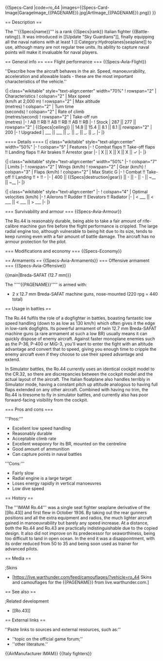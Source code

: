 {{Specs-Card
|code=ro_44
|images={{Specs-Card-Image|GarageImage_{{PAGENAME}}.jpg|ArtImage_{{PAGENAME}}.png}}
}}

== Description ==
<!-- ''In the description, the first part should be about the history of and the creation and combat usage of the aircraft, as well as its key features. In the second part, tell the reader about the aircraft in the game. Insert a screenshot of the vehicle, so that if the novice player does not remember the vehicle by name, he will immediately understand what kind of vehicle the article is talking about.'' -->
The '''{{Specs|name}}''' is a rank {{Specs|rank}} Italian fighter {{Battle-rating}}. It was introduced in [[Update "Sky Guardians"]], finally equipping all the naval nations with at least 1 [[:Category:Hydroplanes|seaplane]] to use, although many are not regular tree units. Its ability to capture naval points will make it invaluable for naval players.

== General info ==
=== Flight performance ===
{{Specs-Avia-Flight}}
<!-- ''Describe how the aircraft behaves in the air. Speed, manoeuvrability, acceleration and allowable loads - these are the most important characteristics of the vehicle.'' -->
''Describe how the aircraft behaves in the air. Speed, manoeuvrability, acceleration and allowable loads - these are the most important characteristics of the vehicle.''

{| class="wikitable" style="text-align:center" width="70%"
! rowspan="2" | Characteristics
! colspan="2" | Max speed<br>(km/h at 2,000 m)
! rowspan="2" | Max altitude<br>(metres)
! colspan="2" | Turn time<br>(seconds)
! colspan="2" | Rate of climb<br>(metres/second)
! rowspan="2" | Take-off run<br>(metres)
|-
! AB !! RB !! AB !! RB !! AB !! RB
|-
! Stock
| 287 || 277 || rowspan="2" | {{Specs|ceiling}} || 14.8 || 15.4 || 8.1 || 8.1 || rowspan="2" | 200
|-
! Upgraded
| ___ || ___ || __._ || __._ || __._ || __._
|-
|}

==== Details ====
{| class="wikitable" style="text-align:center" width="50%"
|-
! colspan="5" | Features
|-
! Combat flaps !! Take-off flaps !! Landing flaps !! Air brakes !! Arrestor gear
|-
| X || X || X || X || ✓     <!-- ✓ -->
|-
|}

{| class="wikitable" style="text-align:center" width="50%"
|-
! colspan="7" | Limits
|-
! rowspan="2" | Wings (km/h)
! rowspan="2" | Gear (km/h)
! colspan="3" | Flaps (km/h)
! colspan="2" | Max Static G
|-
! Combat !! Take-off !! Landing !! + !! -
|-
| 400 <!-- {{Specs|destruction|body}} --> || {{Specs|destruction|gear}} || - || - || - || ~__ || ~__
|-
|}

{| class="wikitable" style="text-align:center"
|-
! colspan="4" | Optimal velocities (km/h)
|-
! Ailerons !! Rudder !! Elevators !! Radiator
|-
| < ___ || < ___ || < ___ || > ___
|-
|}

=== Survivability and armour ===
{{Specs-Avia-Armour}}
<!-- ''Examine the survivability of the aircraft. Note how vulnerable the structure is and how secure the pilot is, whether the fuel tanks are armoured, etc. Describe the armour, if there is any, and also mention the vulnerability of other critical aircraft systems.'' -->
The Ro.44 is reasonably durable, being able to take a fair amount of rife-calibre machine gun fire before the flight performance is crippled. The large radial engine too, although vulnerable to being hit due to its size, tends to keep running even with a fair amount of battle damage. The aircraft has no armour protection for the pilot.

=== Modifications and economy ===
{{Specs-Economy}}

== Armaments ==
{{Specs-Avia-Armaments}}
=== Offensive armament ===
{{Specs-Avia-Offensive}}
<!-- ''Describe the offensive armament of the aircraft, if any. Describe how effective the cannons and machine guns are in a battle, and also what belts or drums are better to use. If there is no offensive weaponry, delete this subsection.'' -->
{{main|Breda-SAFAT (12.7 mm)}}

The '''''{{PAGENAME}}''''' is armed with:

* 2 x 12.7 mm Breda-SAFAT machine guns, nose-mounted (220 rpg = 440 total)

== Usage in battles ==
<!-- ''Describe the tactics of playing in the aircraft, the features of using aircraft in a team and advice on tactics. Refrain from creating a "guide" - do not impose a single point of view, but instead, give the reader food for thought. Examine the most dangerous enemies and give recommendations on fighting them. If necessary, note the specifics of the game in different modes (AB, RB, SB).'' -->
The Ro.44 fulfils the role of a dogfighter in battles, boasting fantastic low speed handling (down to as low as 130 km/h) which often gives it the edge in low-rank dogfights. Its powerful armament of twin 12.7 mm Breda-SAFAT machine guns (a rare armament at such a low BR) usually means it can quickly dispose of enemy aircraft. Against faster monoplane enemies such as the P-36, P-400 or MiG-3, you'll want to enter the fight with an altitude advantage and convert that to speed, giving you enough time to cripple the enemy aircraft even if they choose to use their speed advantage and extend.

In Simulator battles, the Ro.44 currently uses an identical cockpit model to the CR.32, so there are discrepancies between the cockpit model and the actual layout of the aircraft. The Italian floatplane also handles terribly in Simulator mode, having a constant pitch up attitude analogous to having full flaps extended on any other aircraft. Combined with having no trim, the Ro.44 is tiresome to fly in simulator battles, and currently also has poor forward-facing visibility from the cockpit. 

=== Pros and cons ===
<!-- ''Summarise and briefly evaluate the vehicle in terms of its characteristics and combat effectiveness. Mark its pros and cons in the bulleted list. Try not to use more than 6 points for each of the characteristics. Avoid using categorical definitions such as "bad", "good" and the like - use substitutions with softer forms such as "inadequate" and "effective".'' -->
'''Pros:'''

* Excellent low speed handling
* Reasonably durable
* Acceptable climb rate
* Excellent weaponry for its BR, mounted on the centreline
* Good amount of ammunition
* Can capture points in naval battles

'''Cons:'''

* Fairly slow
* Radial engine is a large target
* Loses energy rapidly in vertical manoeuvres
* Low dive speed

== History ==
<!-- ''Describe the history of the creation and combat usage of the aircraft in more detail than in the introduction. If the historical reference turns out to be too long, take it to a separate article, taking a link to the article about the vehicle and adding a block "/History" (example: <nowiki>https://wiki.warthunder.com/(Vehicle-name)/History</nowiki>) and add a link to it here using the <code>main</code> template. Be sure to reference text and sources by using <code><nowiki><ref></ref></nowiki></code>, as well as adding them at the end of the article with <code><nowiki><references /></nowiki></code>. This section may also include the vehicle's dev blog entry (if applicable) and the in-game encyclopedia description (under <code><nowiki>=== In-game description ===</nowiki></code>, also if applicable).'' -->
The '''IMAM Ro.44''' was a single seat fighter seaplane derivative of the [[Ro.43]] and first flew in October 1936. By taking out the rear gunners positions and all the extra equipment and radios, the much lighter aircraft gained in manoeuvrability but barely any speed increase. At a distance, both the Ro.44 and Ro.43 are practically indistinguishable due to the copied design. It also did not improve on its predecessor for seaworthiness, being too difficult to land in open ocean. In the end it was a disappointment, with its order reduced from 50 to 35 and being soon used as trainer for advanced pilots.

== Media ==
<!-- ''Excellent additions to the article would be video guides, screenshots from the game, and photos.'' -->

;Skins
* [https://live.warthunder.com/feed/camouflages/?vehicle=ro_44 Skins and camouflages for the {{PAGENAME}} from live.warthunder.com.]

== See also ==
<!-- ''Links to the articles on the War Thunder Wiki that you think will be useful for the reader, for example:''
* ''reference to the series of the aircraft;''
* ''links to approximate analogues of other nations and research trees.'' -->

;Related development
* [[Ro.43]]

== External links ==
<!-- ''Paste links to sources and external resources, such as:''
* ''topic on the official game forum;''
* ''other literature.'' -->
''Paste links to sources and external resources, such as:''

* ''topic on the official game forum;''
* ''other literature.''

{{AirManufacturer IMAM}}
{{Italy fighters}}